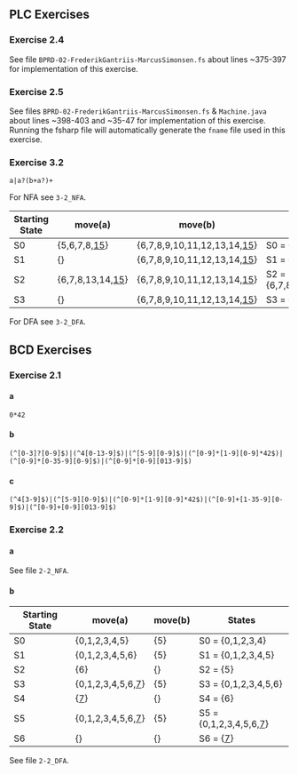 ## PLC Exercises

### Exercise 2.4

See file `BPRD-02-FrederikGantriis-MarcusSimonsen.fs` about lines ~375-397 for implementation of this exercise.

### Exercise 2.5

See files `BPRD-02-FrederikGantriis-MarcusSimonsen.fs` & `Machine.java` about lines ~398-403 and ~35-47 for implementation of this exercise. Running the fsharp file will automatically generate the `fname` file used in this exercise.

### Exercise 3.2

```re
a|a?(b+a?)+
```

For NFA see `3-2_NFA`.

| Starting State | move(a)          | move(b)                     | States                           |
| -------------- | ---------------- | --------------------------- | -------------------------------- |
| S0             | {5,6,7,8,<u>15</u>}     | {6,7,8,9,10,11,12,13,14,<u>15</u>} | S0 = {0,1,2,3,4,5,6,7,8}         |
| S1             | {}               | {6,7,8,9,10,11,12,13,14,<u>15</u>} | S1 = {5,6,7,8,<u>15</u>}                |
| S2             | {6,7,8,13,14,<u>15</u>} | {6,7,8,9,10,11,12,13,14,<u>15</u>} | S2 = {6,7,8,9,10,11,12,13,14,<u>15</u>} |
| S3             | {}               | {6,7,8,9,10,11,12,13,14,<u>15</u>} | S3 = {6,7,8,13,14,<u>15</u>}            |

For DFA see `3-2_DFA`.

## BCD Exercises

### Exercise 2.1

#### a

```re
0*42
```

#### b

```re
(^[0-3]?[0-9]$)|(^4[0-13-9]$)|(^[5-9][0-9]$)|(^[0-9]*[1-9][0-9]*42$)|(^[0-9]*[0-35-9][0-9]$)|(^[0-9]*[0-9][013-9]$)
```

#### c

```re
(^4[3-9]$)|(^[5-9][0-9]$)|(^[0-9]*[1-9][0-9]*42$)|(^[0-9]+[1-35-9][0-9]$)|(^[0-9]+[0-9][013-9]$)
```

### Exercise 2.2

#### a

See file `2-2_NFA`.

#### b

| Starting State | move(a)           | move(b) | States                 |
| -------------- | ----------------- | ------- | ---------------------- |
| S0             | {0,1,2,3,4,5}     | {5}     | S0 = {0,1,2,3,4}       |
| S1             | {0,1,2,3,4,5,6}   | {5}     | S1 = {0,1,2,3,4,5}     |
| S2             | {6}               | {}      | S2 = {5}               |
| S3             | {0,1,2,3,4,5,6,<u>7</u>} | {5}     | S3 = {0,1,2,3,4,5,6}   |
| S4             | {<u>7</u>}               | {}      | S4 = {6}               |
| S5             | {0,1,2,3,4,5,6,<u>7</u>} | {5}     | S5 = {0,1,2,3,4,5,6,<u>7</u>} |
| S6             | {}                | {}      | S6 = {<u>7</u>}               |

See file `2-2_DFA`.
